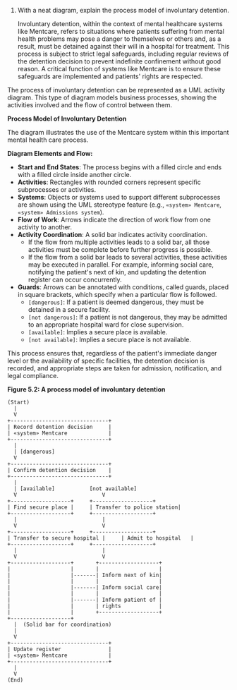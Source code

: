 
1. With a neat diagram, explain the process model of involuntary detention.

   Involuntary detention, within the context of mental healthcare systems like Mentcare, refers to situations where patients suffering from mental health problems may pose a danger to themselves or others and, as a result, must be detained against their will in a hospital for treatment. This process is subject to strict legal safeguards, including regular reviews of the detention decision to prevent indefinite confinement without good reason. A critical function of systems like Mentcare is to ensure these safeguards are implemented and patients' rights are respected.

The process of involuntary detention can be represented as a UML activity diagram. This type of diagram models business processes, showing the activities involved and the flow of control between them.

**Process Model of Involuntary Detention**

The diagram illustrates the use of the Mentcare system within this important mental health care process.

**Diagram Elements and Flow:**

- **Start and End States**: The process begins with a filled circle and ends with a filled circle inside another circle.
- **Activities**: Rectangles with rounded corners represent specific subprocesses or activities.
- **Systems**: Objects or systems used to support different subprocesses are shown using the UML stereotype feature (e.g., `«system» Mentcare`, `«system» Admissions system`).
- **Flow of Work**: Arrows indicate the direction of work flow from one activity to another.
- **Activity Coordination**: A solid bar indicates activity coordination.
    - If the flow from multiple activities leads to a solid bar, all those activities must be complete before further progress is possible.
    - If the flow from a solid bar leads to several activities, these activities may be executed in parallel. For example, informing social care, notifying the patient's next of kin, and updating the detention register can occur concurrently.
- **Guards**: Arrows can be annotated with conditions, called guards, placed in square brackets, which specify when a particular flow is followed.
    - `[dangerous]`: If a patient is deemed dangerous, they must be detained in a secure facility.
    - `[not dangerous]`: If a patient is not dangerous, they may be admitted to an appropriate hospital ward for close supervision.
    - `[available]`: Implies a secure place is available.
    - `[not available]`: Implies a secure place is not available.

This process ensures that, regardless of the patient's immediate danger level or the availability of specific facilities, the detention decision is recorded, and appropriate steps are taken for admission, notification, and legal compliance.

**Figure 5.2: A process model of involuntary detention**

```
(Start)
  |
  V
+-------------------------------+
| Record detention decision     |
| «system» Mentcare             |
+-------------------------------+
  |
  | [dangerous]
  V
+-------------------------------+
| Confirm detention decision    |
+-------------------------------+
  |
  | [available]           [not available]
  V                           V
+-------------------+     +-------------------+
| Find secure place |     | Transfer to police station|
+-------------------+     +-------------------+
  |                           |
  V                           V
+-------------------+     +-------------------+
| Transfer to secure hospital |     | Admit to hospital   |
+-------------------+     +-------------------+
  |                           |
  V                           V
+-------------------+       +-------------------+
|                   |       |                   |
|                   |-------| Inform next of kin|
|                   |       |                   |
|                   |-------| Inform social care|
|                   |       |                   |
|                   |-------| Inform patient of |
|                   |       | rights            |
|                   |       +-------------------+
+-------------------+
  |  (Solid bar for coordination)
  |
  V
+-------------------------------+
| Update register               |
| «system» Mentcare             |
+-------------------------------+
  |
  V
(End)
```